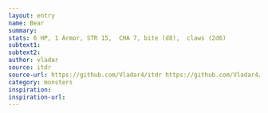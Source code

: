 ```yaml
---
layout: entry
name: Bear
summary:
stats: 6 HP, 1 Armor, STR 15,  CHA 7, bite (d8),  claws (2d6)
subtext1:
subtext2:
author: vladar
source: itdr
source-url: https://github.com/Vladar4/itdr https://github.com/Vladar4/itdr https://github.com/Vladar4/itdr
category: monsters
inspiration:
inspiration-url:
---
```

